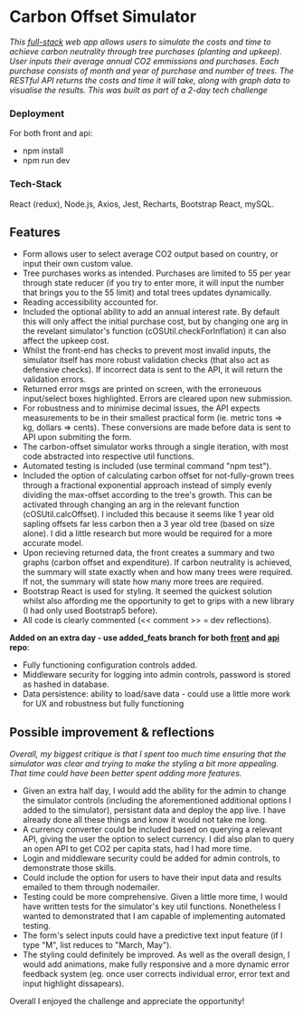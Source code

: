 # Carbon Offset Simulator
*This [full-stack](https://github.com/ArdalanJaf/switch2zero.api) web app allows users to simulate the costs and time to achieve carbon neutrality through tree purchases (planting and upkeep). User inputs their average annual CO2 emmissions and purchases. Each purchase consists of month and year of purchase and number of trees. The RESTful API returns the costs and time it will take, along with graph data to visualise the results.
This was built as part of a 2-day tech challenge*

### Deployment
For both front and api:
- npm install
- npm run dev

### Tech-Stack
React (redux),
Node.js,
Axios,
Jest,
Recharts,
Bootstrap React, 
mySQL.

## Features
- Form allows user to select average CO2 output based on country, or input their own custom value. 
- Tree purchases works as intended. Purchases are limited to 55 per year through state reducer (if you try to enter more, it will input the number that brings you to the 55 limit) and total trees updates dynamically.
- Reading accessibility accounted for.
- Included the optional ability to add an annual interest rate. By default this will only affect the initial purchase cost, but by changing one arg in the revelant simulator's function (cOSUtil.checkForInflation) it can also affect the upkeep cost.
- Whilst the front-end has checks to prevent most invalid inputs, the simulator itself has more robust validation checks (that also act as defensive checks). If incorrect data is sent to the API, it will return the validation errors.
- Returned error msgs are printed on screen, with the erroneuous input/select boxes highlighted. Errors are cleared upon new submission.
- For robustness and to minimise decimal issues, the API expects measurements to be in their smallest practical form (ie. metric tons => kg, dollars => cents). These conversions are made before data is sent to API upon submiting the form.
- The carbon-offset simulator works through a single iteration, with most code abstracted into respective util functions.
- Automated testing is included (use terminal command "npm test").
- Included the option of calculating carbon offset for not-fully-grown trees through a fractional exponential approach instead of simply evenly dividing the max-offset according to the tree's growth. This can be activated through changing an arg in the relevant function (cOSUtil.calcOffset). I included this because it seems like 1 year old sapling offsets far less carbon then a 3 year old tree (based on size alone). I did a little research but more would be required for a more accurate model.
- Upon recieving returned data, the front creates a summary and two graphs (carbon offset and expenditure). If carbon neutrality is achieved, the summary will state exactly when and how many trees were required. If not, the summary will state how many more trees are required.
- Bootstrap React is used for styling. It seemed the quickest solution whilst also affording me the opportunity to get to grips with a new library (I had only used Bootstrap5 before).
- All code is clearly commented (<< comment >> = dev reflections).

**Added on an extra day - use added_feats branch for both [front](https://github.com/ArdalanJaf/switch2zero/tree/added_feats) and [api](https://github.com/ArdalanJaf/switch2zero.api/tree/added_feats) repo**: 
- Fully functioning configuration controls added.
- Middleware security for logging into admin controls, password is stored as hashed in database.
- Data persistence: ability to load/save data - could use a little more work for UX and robustness but fully functioning

## Possible improvement & reflections
*Overall, my biggest critique is that I spent too much time ensuring that the simulator was clear and trying to make the styling a bit more appealing. That time could have been better spent adding more features.*
- Given an extra half day, I would add the ability for the admin to change the simulator controls (including the aforementioned additional options I added to the simulator), persistant data and deploy the app live. I have already done all these things and know it would not take me long.
- A currency converter could be included based on querying a relevant API, giving the user the option to select currency. I did also plan to query an open API to get CO2 per capita stats, had I had more time.
- Login and middleware security could be added for admin controls, to demonstrate those skills.
- Could include the option for users to have their input data and results emailed to them through nodemailer.
- Testing could be more comprehensive. Given a little more time, I would have written tests for the simulator's key util functions. Nonetheless I wanted to demonstrated that I am capable of implementing automated testing.
- The form's select inputs could have a predictive text input feature (if I type "M", list reduces to "March, May").
- The styling could definitely be improved. As well as the overall design, I would add animations, make fully responsive and a more dynamic error feedback system (eg. once user corrects individual error, error text and input highlight dissapears).


Overall I enjoyed the challenge and appreciate the opportunity!

